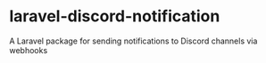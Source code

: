 # laravel-discord-notification
A Laravel package for sending notifications to Discord channels via webhooks

